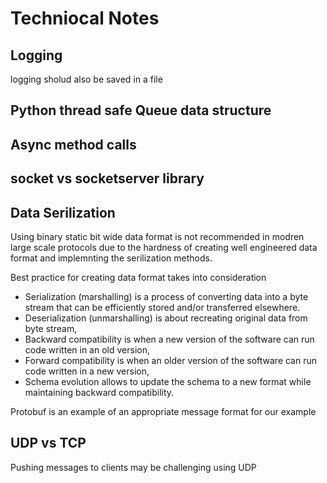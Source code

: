 
# Techniocal Notes

## Logging

logging sholud also be saved in a file

## Python thread safe Queue data structure

## Async method calls

## socket vs socketserver library

## Data Serilization

Using binary static bit wide data format is not recommended in modren large scale protocols due to the hardness of creating well engineered data format and implemnting the serilization methods.

Best practice for creating data format takes into consideration

* Serialization (marshalling) is a process of converting data into a byte stream that can be efficiently stored and/or transferred elsewhere.
* Deserialization (unmarshalling) is about recreating original data from byte stream,
* Backward compatibility is when a new version of the software can run code written in an old version,
* Forward compatibility is when an older version of the software can run code written in a new version,
* Schema evolution allows to update the schema to a new format while maintaining backward compatibility.

Protobuf is an example of an appropriate message format for our example

## UDP vs TCP

Pushing messages to clients may be challenging using UDP
